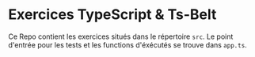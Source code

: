 # Exercices TypeScript & Ts-Belt

Ce Repo contient les exercices situés dans le répertoire `src`.
Le point d'entrée pour les tests et les functions d'éxécutés se trouve dans `app.ts`.
 
 